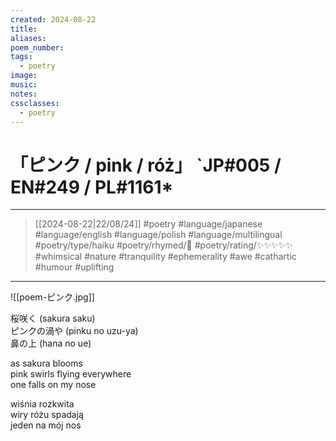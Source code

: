 ```yaml
---
created: 2024-08-22
title:
aliases:
poem_number:
tags:
  - poetry
image:
music:
notes:
cssclasses:
  - poetry
---
```

# 「ピンク / pink / róż」 `JP#005 / EN#249 / PL#1161*

---

> [[2024-08-22|22/08/24]]
> #poetry 
> #language/japanese #language/english #language/polish #language/multilingual
> #poetry/type/haiku 
> #poetry/rhymed/🔴 
> #poetry/rating/✨✨✨✨✨ 
> #whimsical #nature #tranquility #ephemerality #awe #cathartic #humour #uplifting 

---

![[poem-ピンク.jpg]]

桜咲く (sakura saku)  
ピンクの渦や (pinku no uzu-ya)  
鼻の上 (hana no ue)  
  
as sakura blooms  
pink swirls flying everywhere  
one falls on my nose  
  
wiśnia rozkwita  
wiry różu spadają  
jeden na mój nos